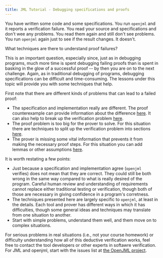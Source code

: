 ```yaml
---
title: JML Tutorial - Debugging specifications and proofs
---
```


You have written some code and some specifications. You run `openjml` and it reports a verification failure. You read your source and specifications and don't wee any problems. You read them again and still don't see problems. You run `openjml` again just to see if the result changes. It doesn't.

What techniques are there to understand proof failures? 

This is an important question, especially since, just as in debugging programs, much more time is spent 
debugging failing proofs than is spent in basking in the glow of a successful proof -- by then you are on to the next challenge. Again, as in traditional debugging of programs, debugging specifications can be difficult and time-consuming. The lessons under this topic will provide you with some techniques that help.

First note that there are different kinds of problems that can lead to a failed proof:
* The specification and implementation really are different. The proof counterexample can provide information about the difference [here](InspectingCounterexamples). It can also help to break up the verification problem [here](SplittingProofs).
* The proof problem is too big for the prover to solve. For this situation there are techniques to split up the verification problem into sections [here](SplittingProofs).
* The prover is missing some vital information that prevents it from making the necessary proof steps. For this situation you can add lemmas or other assumptions [here](Lemmas).

It is worth restating a few points:
* Just because a specification and implementation agree (`openjml` verifies) does not mean that they are correct. They could still be both wrong in the same way compared to what is really desired of the program. Careful human review and understanding of requirements cannot replace either traditional testing or verification, though both of those are necessary in giving confidence in a program's corretness.
* The techniques presented here are largely specific to `openjml`, at least in the details. Each tool and prover has different ways in which it has difficulties, though some general ideas and techniques may translate from one situation to another.
* Start with simple problems, understand them well, and them move on to complex situations.

For serious problems in real situations (i.e., not your course homework) or difficulty understanding how all of this deductive verification works, feel free to contact the tool developers or other experts in softawre verification. For JML and openjml, start with the issues list at [the OpenJML project](https://github.com/OpenJML/OpenJML/issues).



